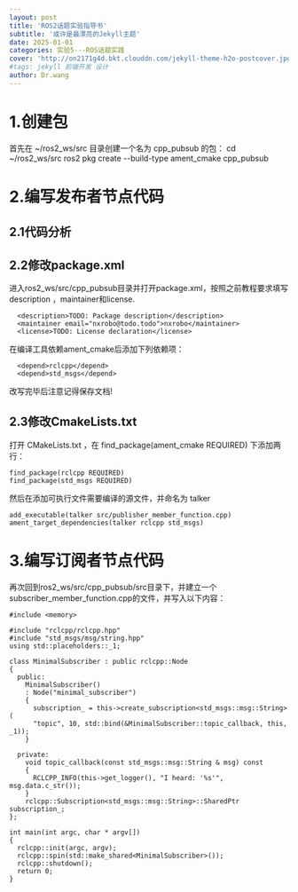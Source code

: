 ```yaml
---
layout: post
title: 'ROS2话题实验指导书'
subtitle: '或许是最漂亮的Jekyll主题'
date: 2025-01-01
categories: 实验5---ROS话题实践
cover: 'http://on2171g4d.bkt.clouddn.com/jekyll-theme-h2o-postcover.jpg'
#tags: jekyll 前端开发 设计
author: Dr.wang
---
```

# 1.创建包
首先在 ~/ros2_ws/src 目录创建一个名为 cpp_pubsub 的包：
cd ~/ros2_ws/src 
ros2 pkg create --build-type ament_cmake cpp_pubsub
# 2.编写发布者节点代码
## 2.1代码分析
## 2.2修改package.xml
进入ros2_ws/src/cpp_pubsub目录并打开package.xml，按照之前教程要求填写description ，maintainer和license.

```
  <description>TODO: Package description</description>
  <maintainer email="nxrobo@todo.todo">nxrobo</maintainer>
  <license>TODO: License declaration</license>
```
  在编译工具依赖ament_cmake后添加下列依赖项：
```
  <depend>rclcpp</depend>
  <depend>std_msgs</depend>
```
改写完毕后注意记得保存文档!
## 2.3修改CmakeLists.txt
打开 CMakeLists.txt ，在 find_package(ament_cmake REQUIRED) 下添加两行：
```
find_package(rclcpp REQUIRED)
find_package(std_msgs REQUIRED)
```
然后在添加可执行文件需要编译的源文件，并命名为 talker
```
add_executable(talker src/publisher_member_function.cpp)
ament_target_dependencies(talker rclcpp std_msgs)
```
# 3.编写订阅者节点代码
再次回到ros2_ws/src/cpp_pubsub/src目录下，并建立一个subscriber_member_function.cpp的文件，并写入以下内容：
```
#include <memory>

#include "rclcpp/rclcpp.hpp"
#include "std_msgs/msg/string.hpp"
using std::placeholders::_1;

class MinimalSubscriber : public rclcpp::Node
{
  public:
    MinimalSubscriber()
    : Node("minimal_subscriber")
    {
      subscription_ = this->create_subscription<std_msgs::msg::String>(
      "topic", 10, std::bind(&MinimalSubscriber::topic_callback, this, _1));
    }

  private:
    void topic_callback(const std_msgs::msg::String & msg) const
    {
      RCLCPP_INFO(this->get_logger(), "I heard: '%s'", msg.data.c_str());
    }
    rclcpp::Subscription<std_msgs::msg::String>::SharedPtr subscription_;
};

int main(int argc, char * argv[])
{
  rclcpp::init(argc, argv);
  rclcpp::spin(std::make_shared<MinimalSubscriber>());
  rclcpp::shutdown();
  return 0;
}

```